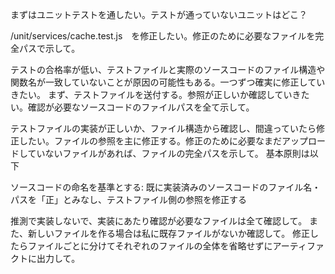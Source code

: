 まずはユニットテストを通したい。テストが通っていないユニットはどこ？

/unit/services/cache.test.js　を修正したい。修正のために必要なファイルを完全パスで示して。

テストの合格率が低い、テストファイルと実際のソースコードのファイル構造や関数名が一致していないことが原因の可能性もある。一つずつ確実に修正していきたい。
まず、テストファイルを送付する。参照が正しいか確認していきたい。確認が必要なソースコードのファイルパスを全て示して。

テストファイルの実装が正しいか、ファイル構造から確認し、間違っていたら修正したい。ファイルの参照を主に修正する。修正のために必要なまだアップロードしていないファイルがあれば、ファイルの完全パスを示して。
基本原則は以下

ソースコードの命名を基準とする: 既に実装済みのソースコードのファイル名・パスを「正」とみなし、テストファイル側の参照を修正する

推測で実装しないで、実装にあたり確認が必要なファイルは全て確認して。
また、新しいファイルを作る場合は私に既存ファイルがないか確認して。
修正したらファイルごとに分けてそれぞれのファイルの全体を省略せずにアーティファクトに出力して。
